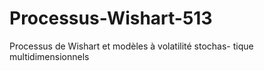 # Processus-Wishart-513
Processus de Wishart et modèles à volatilité stochas- tique multidimensionnels
